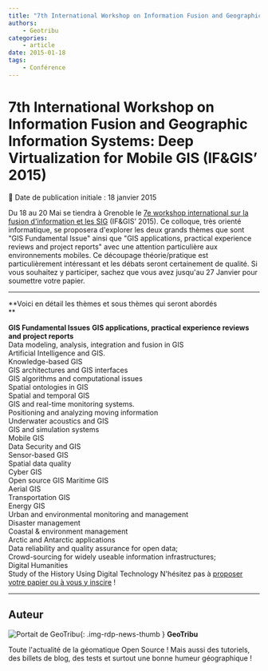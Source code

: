 ```yaml
---
title: "7th International Workshop on Information Fusion and Geographic Information Systems: Deep Virtualization for Mobile GIS  (IF&GIS’ 2015)"
authors:
    - Geotribu
categories:
    - article
date: 2015-01-18
tags:
    - Conférence
---
```


# 7th International Workshop on Information Fusion and Geographic Information Systems: Deep Virtualization for Mobile GIS  (IF&GIS’ 2015)

:calendar: Date de publication initiale : 18 janvier 2015

Du 18 au 20 Mai se tiendra à Grenoble le [7e workshop international sur la fusion d'information et les SIG](http://if-gis.com/) (IF&GIS’ 2015). Ce colloque, très orienté informatique, se proposera d'explorer les deux grands thèmes que sont "GIS Fundamental Issue" ainsi que "GIS applications, practical experience reviews and project reports" avec une attention particulière aux environnements mobiles. Ce découpage théorie/pratique est particulièrement intéressant et les débats seront certainement de qualité. Si vous souhaitez y participer, sachez que vous avez jusqu'au 27 Janvier pour soumettre votre papier.

----

**Voici en détail les thèmes et sous thèmes qui seront abordés  
**

**GIS Fundamental Issues** **GIS applications, practical experience reviews and project reports**  
Data modeling, analysis, integration and fusion in GIS  
Artificial Intelligence and GIS.  
Knowledge-based GIS  
GIS architectures and GIS interfaces  
GIS algorithms and computational issues  
Spatial ontologies in GIS  
Spatial and temporal GIS  
GIS and real-time monitoring systems.  
Positioning and analyzing moving information  
Underwater acoustics and GIS  
GIS and simulation systems  
Mobile GIS  
Data Security and GIS  
Sensor-based GIS  
Spatial data quality  
Cyber GIS  
Open source GIS Maritime GIS  
Aerial GIS  
Transportation GIS  
Energy GIS  
Urban and environmental monitoring and management  
Disaster management  
Coastal & environment management  
Arctic and Antarctic applications  
Data reliability and quality assurance for open data;  
Crowd-sourcing for widely useable information infrastructures;  
Digital Humanities  
Study of the History Using Digital Technology    N'hésitez pas à [proposer votre papier ou à vous y inscire](http://if-gis.com/) !

----

## Auteur

![Portait de GeoTribu](https://cdn.geotribu.fr/img/internal/charte/geotribu_logo_64x64.png){: .img-rdp-news-thumb }
**GeoTribu**

Toute l'actualité de la géomatique Open Source ! Mais aussi des tutoriels, des billets de blog, des tests et surtout une bonne humeur géographique !
